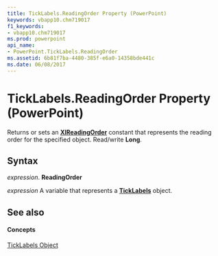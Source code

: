 ```yaml
---
title: TickLabels.ReadingOrder Property (PowerPoint)
keywords: vbapp10.chm719017
f1_keywords:
- vbapp10.chm719017
ms.prod: powerpoint
api_name:
- PowerPoint.TickLabels.ReadingOrder
ms.assetid: 6b81f7ba-4480-385f-e6a0-14358bde441c
ms.date: 06/08/2017
---
```



# TickLabels.ReadingOrder Property (PowerPoint)

Returns or sets an **[XlReadingOrder](xlreadingorder-enumeration-powerpoint.md)** constant that represents the reading order for the specified object. Read/write **Long**.


## Syntax

 _expression_. **ReadingOrder**

 _expression_ A variable that represents a **[TickLabels](ticklabels-object-powerpoint.md)** object.


## See also


#### Concepts


[TickLabels Object](ticklabels-object-powerpoint.md)


